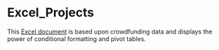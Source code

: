 # Excel_Projects

This [Excel document](https://drive.google.com/drive/folders/17auv7if73mudlexeoUOoqnM_Q7AUxDUH?usp=sharing) is based upon crowdfunding data and displays the power of conditional formatting and pivot tables. 
